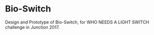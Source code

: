 # Bio-Switch
Design and Prototype of Bio-Switch, for WHO NEEDS A LIGHT SWITCH challenge in Junction 2017.
